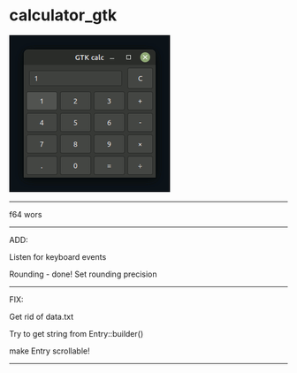 # calculator_gtk

![calculator_gtk](https://github.com/antonovmike/calculator_gtk/blob/main/calculator_gtk.gif)

--------------------

f64 wors

--------------------

ADD:

Listen for keyboard events

Rounding - done! Set rounding precision

--------------------

FIX:

Get rid of data.txt

Try to get string from Entry::builder()

make Entry scrollable!

--------------------